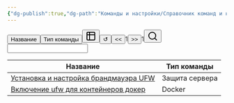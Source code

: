```yaml
---
{"dg-publish":true,"dg-path":"Команды и настройки/Справочник команд и настроек.md","permalink":"/komandy-i-nastrojki/spravochnik-komand-i-nastroek/","updated":"2024-09-29T19:08:39+03:00"}
---
```


<div class="dvit-view-id-view-1"><div><button class="dvit-button">Название</button><button class="dvit-button">Тип команды</button><button class="dvit-button change-view-button"><span class="change-view-button-icon"><svg xmlns="http://www.w3.org/2000/svg" width="24" height="24" viewBox="0 0 24 24" fill="none" stroke="currentColor" stroke-width="2" stroke-linecap="round" stroke-linejoin="round" class="svg-icon lucide-table-2"><path d="M9 3H5a2 2 0 0 0-2 2v4m6-6h10a2 2 0 0 1 2 2v4M9 3v18m0 0h10a2 2 0 0 0 2-2V9M9 21H5a2 2 0 0 1-2-2V9m0 0h18"></path></svg></span></button><button class="dvit-button">↺</button><span style="white-space: nowrap;"><button class="dvit-button button-gray">&lt;&lt;</button>1<button class="dvit-button button-gray">&gt;&gt;</button>1</span><button class="dvit-button dvit-search-button button-selected"><span class="search-button-icon"><svg xmlns="http://www.w3.org/2000/svg" width="24" height="24" viewBox="0 0 24 24" fill="none" stroke="currentColor" stroke-width="2" stroke-linecap="round" stroke-linejoin="round" class="svg-icon lucide-search"><circle cx="11" cy="11" r="8"></circle><path d="m21 21-4.3-4.3"></path></svg></span></button><input class="dvit-search-input"></div><div><p class="dv-table-wrapper full-width table"><span dir="ltr" style="overflow-x: auto;"><table>
<thead>
<tr>
<th dir="ltr"><div data-view-id="view-1" data-prop="file.link" class="header-sorting-button"><span>Название</span></div></th>
<th dir="ltr"><div data-view-id="view-1" data-prop="comand-type" class="header-sorting-button"><span>Тип команды</span></div></th>
</tr>
</thead>
<tbody>
<tr>
<td dir="ltr"><div style="" data-prop="file.link" data-path="Хобби/Команды и настройки/Установка и настройка брандмауэра UFW.md" data-type="file name" class="edit-button"><a data-tooltip-position="top" aria-label="Хобби/Команды и настройки/Установка и настройка брандмауэра UFW.md" data-href="Хобби/Команды и настройки/Установка и настройка брандмауэра UFW.md" href="Хобби/Команды и настройки/Установка и настройка брандмауэра UFW.md" class="internal-link data-link-icon data-link-icon-after data-link-text" target="_blank" rel="noopener" data-link-tags="" data-link-type="comand" data-link-path="Хобби/Команды и настройки/Установка и настройка брандмауэра UFW.md" style="--data-link-type: comand; --data-link-path: Хобби/Команды и настройки/Установка и настройка брандмауэра UFW.md;">Установка и настройка брандмауэра UFW</a></div></td>
<td dir="ltr"><div style="" data-prop="comand-type" data-path="Хобби/Команды и настройки/Установка и настройка брандмауэра UFW.md" data-type="text" class="edit-button">Защита сервера</div></td>
</tr>
<tr>
<td dir="ltr"><div style="" data-prop="file.link" data-path="Хобби/Команды и настройки/Включение ufw для контейнеров докер.md" data-type="file name" class="edit-button"><a data-tooltip-position="top" aria-label="Хобби/Команды и настройки/Включение ufw для контейнеров докер.md" data-href="Хобби/Команды и настройки/Включение ufw для контейнеров докер.md" href="Хобби/Команды и настройки/Включение ufw для контейнеров докер.md" class="internal-link data-link-icon data-link-icon-after data-link-text" target="_blank" rel="noopener" data-link-tags="" data-link-type="comand" data-link-path="Хобби/Команды и настройки/Включение ufw для контейнеров докер.md" style="--data-link-type: comand; --data-link-path: Хобби/Команды и настройки/Включение ufw для контейнеров докер.md;">Включение ufw для контейнеров докер</a></div></td>
<td dir="ltr"><div style="" data-prop="comand-type" data-path="Хобби/Команды и настройки/Включение ufw для контейнеров докер.md" data-type="text" class="edit-button">Docker</div></td>
</tr>
</tbody>
</table></span></p></div><div></div></div>
